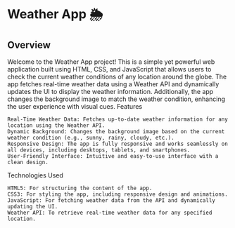 <h1> Weather App 🌦 </h1>

<h2> Overview </h2>

Welcome to the Weather App project! This is a simple yet powerful web application built using HTML, CSS, and JavaScript that allows users to check the current weather conditions of any location around the globe. The app fetches real-time weather data using a Weather API and dynamically updates the UI to display the weather information. Additionally, the app changes the background image to match the weather condition, enhancing the user experience with visual cues.
Features

    Real-Time Weather Data: Fetches up-to-date weather information for any location using the Weather API.
    Dynamic Background: Changes the background image based on the current weather condition (e.g., sunny, rainy, cloudy, etc.).
    Responsive Design: The app is fully responsive and works seamlessly on all devices, including desktops, tablets, and smartphones.
    User-Friendly Interface: Intuitive and easy-to-use interface with a clean design.

Technologies Used

    HTML5: For structuring the content of the app.
    CSS3: For styling the app, including responsive design and animations.
    JavaScript: For fetching weather data from the API and dynamically updating the UI.
    Weather API: To retrieve real-time weather data for any specified location.

